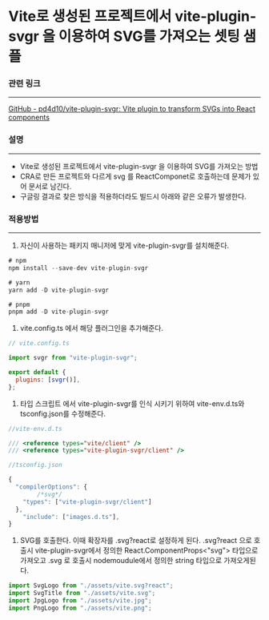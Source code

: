 
# Vite로 생성된 프로젝트에서 vite-plugin-svgr 을 이용하여 SVG를 가져오는 셋팅 샘플

### 관련 링크

---

[GitHub - pd4d10/vite-plugin-svgr: Vite plugin to transform SVGs into React components](https://github.com/pd4d10/vite-plugin-svgr#options)

### 설명

---

- Vite로 생성된 프로젝트에서 vite-plugin-svgr 을 이용하여 SVG를 가져오는 방법
- CRA로 만든 프로젝트와 다르게 svg 를 ReactComponet로 호출하는데 문제가 있어 문서로 남긴다.
- 구글링 결과로 찾은 방식을 적용하더라도 빌드시 아래와 같은 오류가 발생한다.

### 적용방법

---

1. 자신이 사용하는 패키지 매니저에 맞게 vite-plugin-svgr를 설치해준다.

```jsx
# npm
npm install --save-dev vite-plugin-svgr

# yarn
yarn add -D vite-plugin-svgr

# pnpm
pnpm add -D vite-plugin-svgr
```

1. vite.config.ts 에서 해당 플러그인을 추가해준다.

```jsx
// vite.config.ts

import svgr from "vite-plugin-svgr";

export default {
  plugins: [svgr()],
};
```

1. 타입 스크립트 에서 vite-plugin-svgr를 인식 시키기 위하여 vite-env.d.ts와 tsconfig.json를 수정해준다.

```jsx
//vite-env.d.ts

/// <reference types="vite/client" />
/// <reference types="vite-plugin-svgr/client" />
```

```jsx
//tsconfig.json

{
  "compilerOptions": {
		/*svg*/
    "types": ["vite-plugin-svgr/client"]
  },
	"include": ["images.d.ts"],
}
```

1. SVG를 호출한다. 이때 확장자를 .svg?react로 설정하게 된다.
.svg?react 으로 호출시 vite-plugin-svgr에서 정의한 React.ComponentProps<"svg"> 타입으로 가져오고
.svg 로 호출시 nodemoudule에서 정의한 string 타입으로 가져오게된다.

```jsx
import SvgLogo from "./assets/vite.svg?react";
import SvgTitle from "./assets/vite.svg";
import JpgLogo from "./assets/vite.jpg";
import PngLogo from "./assets/vite.png";
```
